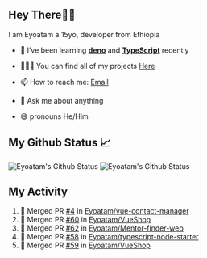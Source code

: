 ## Hey There👋🏽

I am Eyoatam a 15yo, developer from Ethiopia

- 🔭 I’ve been learning **[deno](https://github.com/denoland/deno)** and **[TypeScript](https://github.com/microsoft/TypeScript)** recently 

- 🧑🏽‍💻  You can find all of my projects [Here](https://github.com/Eyoatam?tab=repositories)

- 📫  How to reach me: [Email](mailto:eyoatamtamirat7@gmail.com)

- 💬 Ask me about anything

- 😄 pronouns He/Him

## My Github Status 📈 
<p> 
  <img src="https://github-readme-stats.vercel.app/api?username=Eyoatam&show_icons=true&theme=prussian" alt="Eyoatam's Github Status" />
  <img src="https://github-readme-stats.vercel.app/api/top-langs/?username=Eyoatam&layout=compact&theme=prussian" alt="Eyoatam's Github Status" />
</p>

## My Activity

<!--START_SECTION:activity-->
1. 🎉 Merged PR [#4](https://github.com/Eyoatam/vue-contact-manager/pull/4) in [Eyoatam/vue-contact-manager](https://github.com/Eyoatam/vue-contact-manager)
2. 🎉 Merged PR [#60](https://github.com/Eyoatam/VueShop/pull/60) in [Eyoatam/VueShop](https://github.com/Eyoatam/VueShop)
3. 🎉 Merged PR [#62](https://github.com/Eyoatam/Mentor-finder-web/pull/62) in [Eyoatam/Mentor-finder-web](https://github.com/Eyoatam/Mentor-finder-web)
4. 🎉 Merged PR [#58](https://github.com/Eyoatam/typescript-node-starter/pull/58) in [Eyoatam/typescript-node-starter](https://github.com/Eyoatam/typescript-node-starter)
5. 🎉 Merged PR [#59](https://github.com/Eyoatam/VueShop/pull/59) in [Eyoatam/VueShop](https://github.com/Eyoatam/VueShop)
<!--END_SECTION:activity-->
